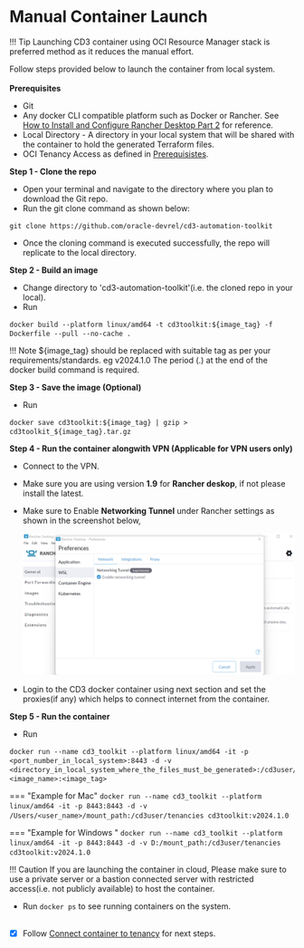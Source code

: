 # **Manual Container Launch**

!!! Tip
     Launching CD3 container using OCI Resource Manager stack is preferred method as it reduces the manual effort.

Follow steps provided below  to launch the container from local system.
<br><br>
**Prerequisites**

* Git
* Any docker CLI compatible platform such as Docker or Rancher. See [How to Install and Configure Rancher Desktop Part 2](https://www.youtube.com/watch?v=2QNAOJpeJZc) for reference.
* Local Directory - A directory in your local system that will be shared with the container to hold the generated Terraform files.
* OCI Tenancy Access as defined in [Prerequisistes](prerequisites.md).

**Step 1 - Clone the repo**

* Open your terminal and navigate to the directory where you plan to download the Git repo.
* Run the git clone command as shown below:
&nbsp; &nbsp; &nbsp; &nbsp; 
```
git clone https://github.com/oracle-devrel/cd3-automation-toolkit
```
* Once the cloning command is executed successfully, the repo will replicate to the local directory. 

**Step 2 - Build an image**

* Change directory to 'cd3-automation-toolkit'(i.e. the cloned repo in your local).
* Run 
```
docker build --platform linux/amd64 -t cd3toolkit:${image_tag} -f Dockerfile --pull --no-cache .
```

!!! Note
	${image_tag} should be replaced with suitable tag as per your requirements/standards. eg v2024.1.0
	The period (.) at the end of the docker build command is required.

**Step 3 - Save the image (Optional)**

* Run  
```
docker save cd3toolkit:${image_tag} | gzip > cd3toolkit_${image_tag}.tar.gz
```

**Step 4 - Run the container alongwith VPN (Applicable for VPN users only)**

* Connect to the VPN.
* Make sure you are using version **1.9** for **Rancher deskop**, if not please install the latest.
* Make sure to Enable **Networking Tunnel** under Rancher settings as shown in the screenshot below,
  
     <img width="746" alt="image" src="../images/launchcontainer-1.png">
     
* Login to the CD3 docker container using next section and set the proxies(if any) which helps to connect internet from the container.

**Step 5 - Run the container**

* Run  
```
docker run --name cd3_toolkit --platform linux/amd64 -it -p <port_number_in_local_system>:8443 -d -v <directory_in_local_system_where_the_files_must_be_generated>:/cd3user/tenancies <image_name>:<image_tag>
```
  
=== "Example for Mac"
      ```
      docker run --name cd3_toolkit --platform linux/amd64 -it -p 8443:8443 -d -v /Users/<user_name>/mount_path:/cd3user/tenancies cd3toolkit:v2024.1.0
      ```

=== "Example for Windows "
      ```
      docker run --name cd3_toolkit --platform linux/amd64 -it -p 8443:8443 -d -v D:/mount_path:/cd3user/tenancies cd3toolkit:v2024.1.0
      ```
  
!!! Caution 
    If you are launching the container in cloud, Please make sure to use a private server or a bastion connected server with restricted access(i.e. not publicly available) to host the container.

* Run  ```docker ps``` to see running containers on the system.
<br><br>

- [X] Follow [Connect container to tenancy](connect-container-to-oci-tenancy.md) for next steps. 

